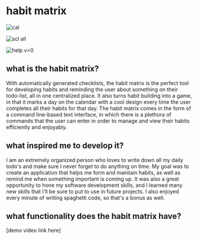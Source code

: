 # habit matrix

![cal](https://user-images.githubusercontent.com/64663183/187569416-41d00e90-da3d-4e10-a0e8-ba7ff803139a.jpg)

![scl all](https://user-images.githubusercontent.com/64663183/187570307-92ba1e5e-c21e-42ec-9df8-7a055b5113cb.jpg)

![help v=0](https://user-images.githubusercontent.com/64663183/187570357-dffc449f-ef0a-4e10-8349-534227ec3357.jpg)

## what is the habit matrix?

With automatically generated checklists, the habit matrix is the perfect tool for developing habits and reminding the user about something on their todo-list, all in one centralized place. It also turns habit building into a game, in that it marks a day on the calendar with a cool design every time the user completes all their habits for that day. The habit matrix comes in the form of a command line-based text interface, in which there is a plethora of commands that the user can enter in order to manage and view their habits efficiently and enjoyably.

## what inspired me to develop it?

I am an extremely organized person who loves to write down all my daily todo's and make sure I never forget to do anything on time. My goal was to create an application that helps me form and maintain habits, as well as remind me when something important is coming up. It was also a great opportunity to hone my software development skills, and I learned many new skills that I'll be sure to put to use in future projects. I also enjoyed every minute of writing spaghetti code, so that's a bonus as well.

## what functionality does the habit matrix have?

[demo video link here]








